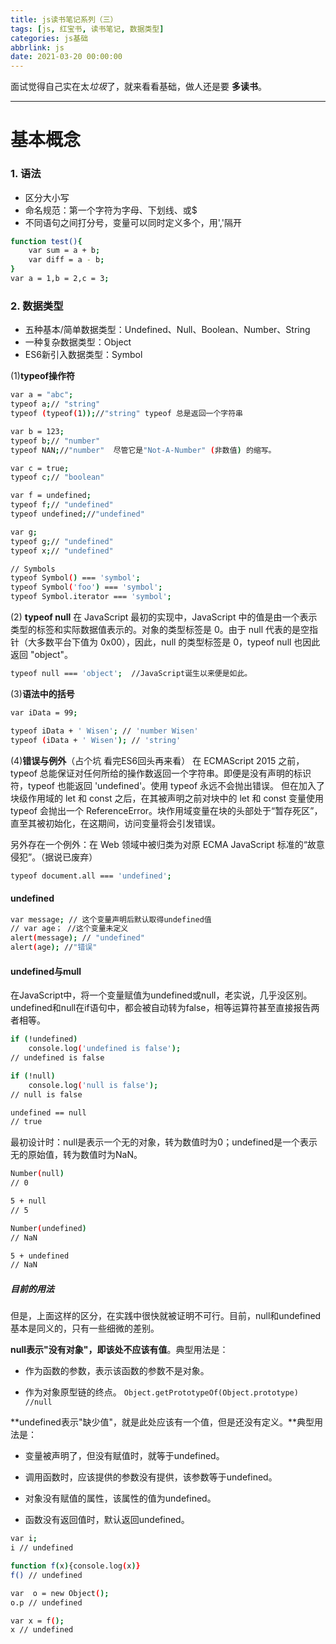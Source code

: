 ```yaml
---
title: js读书笔记系列（三）
tags: [js, 红宝书, 读书笔记, 数据类型]
categories: js基础
abbrlink: js
date: 2021-03-20 00:00:00
---
```




面试觉得自己实在太*垃圾*了，就来看看基础，做人还是要 **多读书**。
*****
# 基本概念

### 1. 语法   

- 区分大小写   
- 命名规范：第一个字符为字母、下划线、或$
- 不同语句之间打分号，变量可以同时定义多个，用','隔开
``` bash  
function test(){ 
	var sum = a + b;
	var diff = a - b; 
} 
var a = 1,b = 2,c = 3;
```

### 2. 数据类型

- 五种基本/简单数据类型：Undefined、Null、Boolean、Number、String
- 一种复杂数据类型：Object
- ES6新引入数据类型：Symbol

(1)**typeof操作符**
``` bash  
var a = "abc";
typeof a;// "string"
typeof (typeof(1));//"string" typeof 总是返回一个字符串

var b = 123;
typeof b;// "number"
typeof NAN;//"number"  尽管它是"Not-A-Number" (非数值) 的缩写。

var c = true;
typeof c;// "boolean"

var f = undefined;
typeof f;// "undefined"
typeof undefined;//"undefined"

var g;
typeof g;// "undefined"
typeof x;// "undefined"

// Symbols
typeof Symbol() === 'symbol';
typeof Symbol('foo') === 'symbol';
typeof Symbol.iterator === 'symbol';
```

(2) **typeof null**
在 JavaScript 最初的实现中，JavaScript 中的值是由一个表示类型的标签和实际数据值表示的。对象的类型标签是 0。由于 null 代表的是空指针（大多数平台下值为 0x00），因此，null 的类型标签是 0，typeof null 也因此返回 "object"。
``` bash  
typeof null === 'object';  //JavaScript诞生以来便是如此。
```

(3)**语法中的括号**
``` bash  
var iData = 99;

typeof iData + ' Wisen'; // 'number Wisen'
typeof (iData + ' Wisen'); // 'string'
```
(4)**错误与例外**（占个坑 看完ES6回头再来看）
在 ECMAScript 2015 之前，typeof 总能保证对任何所给的操作数返回一个字符串。即便是没有声明的标识符，typeof 也能返回 'undefined'。使用 typeof 永远不会抛出错误。
但在加入了块级作用域的 let 和 const 之后，在其被声明之前对块中的 let 和 const 变量使用 typeof 会抛出一个 ReferenceError。块作用域变量在块的头部处于“暂存死区”，直至其被初始化，在这期间，访问变量将会引发错误。

另外存在一个例外：在 Web 领域中被归类为对原 ECMA JavaScript 标准的“故意侵犯”。（据说已废弃）
``` bash
typeof document.all === 'undefined';
```

#### undefined
``` bash
var message; // 这个变量声明后默认取得undefined值
// var age； //这个变量未定义
alert(message); // "undefined" 
alert(age); //"错误"
```
#### undefined与mull
在JavaScript中，将一个变量赋值为undefined或null，老实说，几乎没区别。undefined和null在if语句中，都会被自动转为false，相等运算符甚至直接报告两者相等。
``` bash
if (!undefined) 
    console.log('undefined is false');
// undefined is false

if (!null) 
    console.log('null is false');
// null is false

undefined == null
// true
```
最初设计时：null是表示一个无的对象，转为数值时为0；undefined是一个表示无的原始值，转为数值时为NaN。
``` bash
Number(null)
// 0

5 + null
// 5

Number(undefined)
// NaN

5 + undefined
// NaN
```
##### 目前的用法
但是，上面这样的区分，在实践中很快就被证明不可行。目前，null和undefined基本是同义的，只有一些细微的差别。

**null表示"没有对象"，即该处不应该有值**。典型用法是：

- 作为函数的参数，表示该函数的参数不是对象。

- 作为对象原型链的终点。
`Object.getPrototypeOf(Object.prototype) //null`

**undefined表示"缺少值"，就是此处应该有一个值，但是还没有定义。**典型用法是：

- 变量被声明了，但没有赋值时，就等于undefined。

- 调用函数时，应该提供的参数没有提供，该参数等于undefined。

- 对象没有赋值的属性，该属性的值为undefined。

- 函数没有返回值时，默认返回undefined。

```bash
var i;
i // undefined

function f(x){console.log(x)}
f() // undefined

var  o = new Object();
o.p // undefined

var x = f();
x // undefined
```

